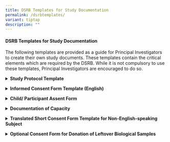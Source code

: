 ```yaml
---
title: DSRB Templates for Study Documentation
permalink: /dsrbtemplates/
variant: tiptap
description: ""
---
```

<h4><strong>DSRB Templates for Study Documentation</strong></h4>
<p>The following templates are provided as a guide for Principal Investigators
to create their own study documents. These templates contain the critical
elements which are required by the DSRB. While it is not compulsory to
use these templates, Principal Investigators are encouraged to do so.</p>
<p></p>
<div data-type="detailGroup" class="isomer-accordion-group isomer-accordion isomer-accordion-white">
<details class="isomer-details">
<summary><strong>Study Protocol Template</strong>
</summary>
<div data-type="detailsContent" class="isomer-details-content">
<p></p>
<p>207-002: Study&nbsp;Protocol&nbsp;Template (Ver 3, Dated 1 Jun 2009)</p>
<p></p>
</div>
</details>
</div>
<p></p>
<div data-type="detailGroup" class="isomer-accordion-group isomer-accordion isomer-accordion-white">
<details class="isomer-details">
<summary><strong>Informed Consent Form Template (English)</strong>
</summary>
<div data-type="detailsContent" class="isomer-details-content">
<p></p>
<p>207-001: Informed Consent Form Template (Ver 13, Dated 31 Jan&nbsp;2022)</p>
<p>Summary of Changes for ICF Template</p>
<p></p>
</div>
</details>
</div>
<p></p>
<div data-type="detailGroup" class="isomer-accordion-group isomer-accordion isomer-accordion-white">
<details class="isomer-details">
<summary><strong>Child/ Participant Assent Form</strong>
</summary>
<div data-type="detailsContent" class="isomer-details-content">
<p></p>
<p>207-008: Assent Form&nbsp;Template (Ver 2, Dated 14 Feb 2022)</p>
<p>Summary of Updates to DSRB Assent Form Template&nbsp;</p>
<p></p>
</div>
</details>
</div>
<p></p>
<div data-type="detailGroup" class="isomer-accordion-group isomer-accordion isomer-accordion-white">
<details class="isomer-details">
<summary><strong>Documentation of Capacity</strong>
</summary>
<div data-type="detailsContent" class="isomer-details-content">
<p></p>
<p>207-003: Sample&nbsp;language&nbsp;for&nbsp;documentation&nbsp;of&nbsp;Capacity&nbsp;(Ver
1, Dated 1 Aug 2006)</p>
<p></p>
</div>
</details>
</div>
<p></p>
<div data-type="detailGroup" class="isomer-accordion-group isomer-accordion isomer-accordion-white">
<details class="isomer-details">
<summary><strong>Translated Short Consent Form Template for Non-English-speaking Subject</strong>
</summary>
<div data-type="detailsContent" class="isomer-details-content">
<p></p>
<p>207-004: ICF with <strong>ORIGINAL ENGLISH</strong> Short Consent Form Template
(Ver 10, Dated 30 Nov 2018)</p>
<p></p>
<p>207-005: ICF with <strong>SIMPLIFIED CHINESE</strong> language Short Consent
Form Template (Ver 10, Dated 30 Nov 2018)</p>
<p></p>
<p>207-006: ICF with <strong>MALAY </strong>language Short Consent Form Template
(Ver 10, Dated 30 Nov 2018)</p>
<p></p>
<p>207-007: ICF with <strong>TAMIL </strong>language Short Consent Form Template
(Ver 10, Dated 30 Nov 2018)</p>
<p></p>
<p>207-009: Certification of Translation (Ver 1, Dated 13 Aug 2012)</p>
<p></p>
</div>
</details>
</div>
<p></p>
<div data-type="detailGroup" class="isomer-accordion-group isomer-accordion isomer-accordion-white">
<details class="isomer-details">
<summary><strong>Optional Consent Form for Donation of Leftover Biological Samples</strong>
</summary>
<div data-type="detailsContent" class="isomer-details-content">
<p></p>
<p>1704-15: Optional Consent Form for the Donation of Leftover Biological
Samples (Ver 2.0, Dated 26 Nov 2021)</p>
<p></p>
<p>1704-16: Optional Consent Form for the Donation of Leftover Biological
Samples with <strong>ENGLISH</strong> Short Consent Form Template for non-English
speaking subject (Ver 2.0, Dated 26 Nov 2021)</p>
<p></p>
<p>1704-17: Optional Consent Form for the Donation of Leftover Biological
Samples with <strong>SIMPLIFIED CHINESE</strong> Short Consent Form Template
for non-English speaking subject (Ver 2.0, Dated 26 Nov 2021)</p>
<p></p>
<p>1704-18: Optional Consent Form for the Donation of Leftover Biological
Samples with <strong>MALAY </strong>Short Consent Form Template for non-English
speaking subject (Ver 2.0, Dated 26 Nov 2021)</p>
<p></p>
<p>1704-19: Optional Consent Form for the Donation of Leftover Biological
Samples with <strong>TAMIL </strong>Short Consent Form Template for non-English
speaking subject (Ver 2.0, Dated 26 Nov 2021)</p>
<p></p>
</div>
</details>
</div>
<p></p>
<p></p>
<p></p>
<p></p>